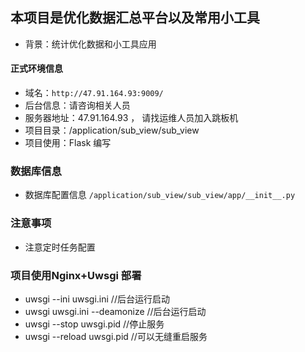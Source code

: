 
## 本项目是优化数据汇总平台以及常用小工具
- 背景：统计优化数据和小工具应用

#### 正式环境信息

- 域名：`http://47.91.164.93:9009/`
- 后台信息：请咨询相关人员
- 服务器地址：47.91.164.93  ， 请找运维人员加入跳板机
- 项目目录：/application/sub_view/sub_view
- 项目使用：Flask 编写

### 数据库信息
- 数据库配置信息 `/application/sub_view/sub_view/app/__init__.py`

### 注意事项
- 注意定时任务配置



### 项目使用Nginx+Uwsgi 部署
- uwsgi --ini uwsgi.ini  //后台运行启动 
- uwsgi  uwsgi.ini --deamonize //后台运行启动   
- uwsgi --stop uwsgi.pid  //停止服务   
- uwsgi --reload uwsgi.pid  //可以无缝重启服务  